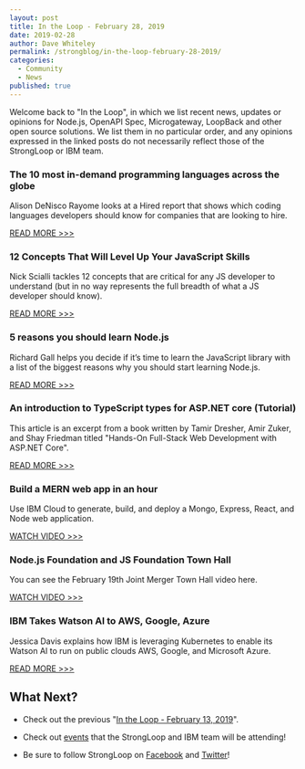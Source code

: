 ```yaml
---
layout: post
title: In the Loop - February 28, 2019
date: 2019-02-28
author: Dave Whiteley
permalink: /strongblog/in-the-loop-february-28-2019/
categories:
  - Community
  - News
published: true
---
```


Welcome back to "In the Loop", in which we list recent news, updates or opinions for Node.js, OpenAPI Spec, Microgateway, LoopBack and other open source solutions. We list them in no particular order, and any opinions expressed in the linked posts do not necessarily reflect those of the StrongLoop or IBM team.
<!--more-->

### The 10 most in-demand programming languages across the globe

Alison DeNisco Rayome looks at a Hired report that shows which coding languages developers should know for companies that are looking to hire.  

[READ MORE >>>](https://www.techrepublic.com/article/the-10-most-in-demand-programming-languages-across-the-globe/)

### 12 Concepts That Will Level Up Your JavaScript Skills

Nick Scialli tackles 12 concepts that are critical for any JS developer to understand (but in no way represents the full breadth of what a JS developer should know).

[READ MORE >>>](https://hackernoon.com/12-javascript-concepts-that-will-level-up-your-development-skills-b37d16ad7104)

### 5 reasons you should learn Node.js

Richard Gall helps you decide if it’s time to learn the JavaScript library with a list of the biggest reasons why you should start learning Node.js.

[READ MORE >>>](https://hub.packtpub.com/5-reasons-you-should-learn-node-js/)

### An introduction to TypeScript types for ASP.NET core (Tutorial)

This article is an excerpt from a book written by Tamir Dresher, Amir Zuker, and Shay Friedman titled "Hands-On Full-Stack Web Development with ASP.NET Core". 

[READ MORE >>>](https://hub.packtpub.com/an-introduction-to-typescript-types-for-asp-net-core-tutorial/)

### Build a MERN web app in an hour

Use IBM Cloud to generate, build, and deploy a Mongo, Express, React, and Node web application.

[WATCH VIDEO >>>](https://developer.ibm.com/videos/build-a-mern-web-app-in-an-hour/)

### Node.js Foundation and JS Foundation Town Hall

You can see the February 19th Joint Merger Town Hall video here.

[WATCH VIDEO >>>](https://www.youtube.com/watch?time_continue=2648&v=TH1YeED3EYM)

### IBM Takes Watson AI to AWS, Google, Azure

Jessica Davis explains how IBM is leveraging Kubernetes to enable its Watson AI to run on public clouds AWS, Google, and Microsoft Azure. 

[READ MORE >>>](https://www.informationweek.com/big-data/ai-machine-learning/ibm-takes-watson-ai-to-aws-google-azure/d/d-id/1333895)

## What Next?

* Check out the previous "[In the Loop - February 13, 2019](https://strongloop.com/strongblog/in-the-loop-february-13-2019/)".

* Check out [events](https://strongloop.com/events/) that the StrongLoop and IBM team will be attending!

* Be sure to follow StrongLoop on [Facebook](https://www.facebook.com/strongloop/) and [Twitter](https://twitter.com/StrongLoop)!
